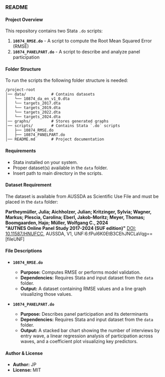 ### README

#### **Project Overview**
This repository contains two Stata `.do` scripts:

1. **`10874_RMSE.do`** - A script to compute the Root Mean Squared Error (RMSE) 
2. **`10874_PANELPART.do`** - A script to describe and analyze panel participation

#### **Folder Structure**
To run the scripts the following folder structure is needed:
```
/project-root
│── data/           # Contains datasets
│   └── 10874_da_en_v1_0.dta
│   └── targets_2017.dta
│   └── targets_2019.dta
│   └── targets_2022.dta
│   └── targets_2024.dta
│── graphs/         # Stores generated graphs
│── scripts/        # Contains Stata `.do` scripts
│   ├── 10874_RMSE.do
│   ├── 10874_PANELPART.do
│── README.md       # Project documentation
```

#### **Requirements**
- Stata installed on your system.
- Proper dataset(s) available in the `data` folder.
- Insert path to main directory in the scripts.


#### **Dataset Requirement**
The dataset is available from AUSSDA as Scientific Use File and must be placed in the `data` folder:

**Partheymüller, Julia; Aichholzer, Julian; Kritzinger, Sylvia; Wagner, Markus; Plescia, Carolina; Eberl, Jakob-Moritz; Meyer, Thomas; Boomgaarden, Hajo; Müller, Wolfgang C., 2024**  
**"AUTNES Online Panel Study 2017-2024 (SUF edition)"** [DOI: 10.11587/HNUFCC](https://doi.org/10.11587/HNUFCC), AUSSDA, V1, UNF:6:fPul6K0EtB3CEhJNCLaVqg== [fileUNF]


#### **File Descriptions**
- **`10874_RMSE.do`**  
  - **Purpose:** Computes RMSE or performs model validation.
  - **Dependencies:** Requires Stata and input dataset from the `data` folder.
  - **Output:** A dataset containing RMSE values and a line graph visualizing those values.

- **`10874_PANELPART.do`**  
  - **Purpose:** Describes panel participation and its determinants
  - **Dependencies:** Requires Stata and input dataset from the `data` folder.
  - **Output:** A stacked bar chart showing the number of interviews by entry wave, a linear regression analysis of participation across waves, and a coefficient plot visualizing key predictors.
  
#### **Author & License**
- **Author:** JP
- **License:** MIT
